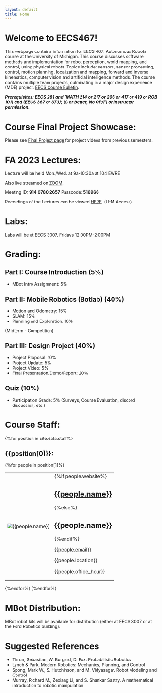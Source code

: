 ```yaml
---
layout: default
title: Home
---
```


# Welcome to EECS467!
This webpage contains information for EECS 467: Autonomous Robots course at the University of Michigan.
This course discusses software methods and implementation for robot perception, world mapping, and control, using physical robots. Topics include: sensors, sensor processing, control, motion planning, localization and mapping, forward and inverse kinematics, computer vision and artificial intelligence methods. The course contains multiple team projects, culminating in a major design experience (MDE) project.  [EECS Course Bulletin](https://bulletin.engin.umich.edu/courses/eecs/).

***Prerequisites: EECS 281 and (MATH 214 or 217 or 296 or 417 or 419 or ROB 101) and (EECS 367 or 373); (C or better, No OP/F) or instructor permission.*** 


# Course Final Project Showcase:
Please see [Final Project page](https://um-eecs467.github.io//projects/) for project videos from previous semesters.

# FA 2023 Lectures:
Lecture will be held Mon./Wed. at 9a-10:30a at 104 EWRE

Also live streamed on [ZOOM](https://umich.zoom.us/j/91407802657?pwd=NVVNUk91Y0R5MDlpQUk4S1I2SWRndz09Links).

Meeting ID: **914 0780 2657**
Passcode: **516966**

Recordings of the Lectures can be viewed [HERE](https://leccap.engin.umich.edu/leccap/site/h9nsbemo6753uaqzmz7Links). (U-M Access)

# Labs:

Labs will be at EECS 3007, Fridays 12:00PM-2:00PM

# Grading:

## Part I:  Course Introduction (5%)
- MBot Intro Assignment: 5%
 
## Part II: Mobile Robotics (Botlab) (40%)
- Motion and Odometry: 15%
- SLAM: 15%
- Planning and Exploration: 10%

(Midterm - Competition)

## Part III: Design Project (40%)
- Project Proposal: 10%
- Project Update: 5%
- Project Video: 5%
- Final Presentation/Demo/Report: 20%
 
## Quiz (10%)
- Participation Grade: 5%
(Surveys, Course Evaluation, discord discussion, etc.)


# Course Staff:
{%for position in site.data.staff%}
## {{position[0]}}:
{%for people in position[1]%}
<table class="staff">
<tr>
<td><img class="staff" src="{{people.image}}" alt={{people.name}} ></td>
<td>
    {%if people.website%}
    <h2><a href="{{people.website}}">{{people.name}}</a></h2>
    {%else%}
    <h2>{{people.name}}</h2>
    {%endif%}
    <p><a href="mailto:{{people.email}}">{{people.email}}</a></p>
    <p>{{people.location}}</p>
    <p>{{people.office_hour}}</p>
</td>
</tr>
</table>
{%endfor%}
{%endfor%}


# MBot Distribution:
MBot robot kits will be available for distribution (either at EECS 3007 or at the Ford Robotics building).



# Suggested References
- Thrun, Sebastian, W. Burgard, D. Fox. Probabilistic Robotics
- Lynch & Park, Modern Robotics: Mechanics, Planning, and Control
- Spong, Mark W., S. Hutchinson, and M. Vidyasagar. Robot Modeling and Control
- Murray, Richard M., Zexiang Li, and S. Shankar Sastry. A mathematical introduction to robotic manipulation

